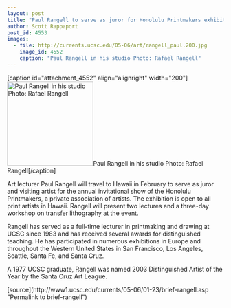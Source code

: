 ```yaml
---
layout: post
title: "Paul Rangell to serve as juror for Honolulu Printmakers exhibition"
author: Scott Rappaport
post_id: 4553
images:
  - file: http://currents.ucsc.edu/05-06/art/rangell_paul.200.jpg
    image_id: 4552
    caption: "Paul Rangell in his studio Photo: Rafael Rangell"
---
```


[caption id="attachment_4552" align="alignright" width="200"]<a href="http://localhost/mysite/wp-content/uploads/2006/01/rangell_paul.200.jpg"><img class="size-full wp-image-4552" src="http://localhost/mysite/wp-content/uploads/2006/01/rangell_paul.200.jpg" alt="Paul Rangell in his studio Photo: Rafael Rangell" width="200" height="196" /></a>Paul Rangell in his studio Photo: Rafael Rangell[/caption]
<a name="content" id="content"></a>
<p>
  Art lecturer Paul Rangell will travel to Hawaii in February to serve as juror and visiting artist for the annual invitational show of the Honolulu Printmakers, a private association of artists. The exhibition is open to all print artists in Hawaii. Rangell will present two lectures and a three-day workshop on transfer lithography at the event.
</p>
<p>
  Rangell has served as a full-time lecturer in printmaking and drawing at UCSC since 1983 and has received several awards for distinguished teaching. He has participated in numerous exhibitions in Europe and throughout the Western United States in San Francisco, Los Angeles, Seattle, Santa Fe, and Santa Cruz.
</p>
<p>
  A 1977 UCSC graduate, Rangell was named 2003 Distinguished Artist of the Year by the Santa Cruz Art League.
</p>
[source](http://www1.ucsc.edu/currents/05-06/01-23/brief-rangell.asp "Permalink to brief-rangell")
